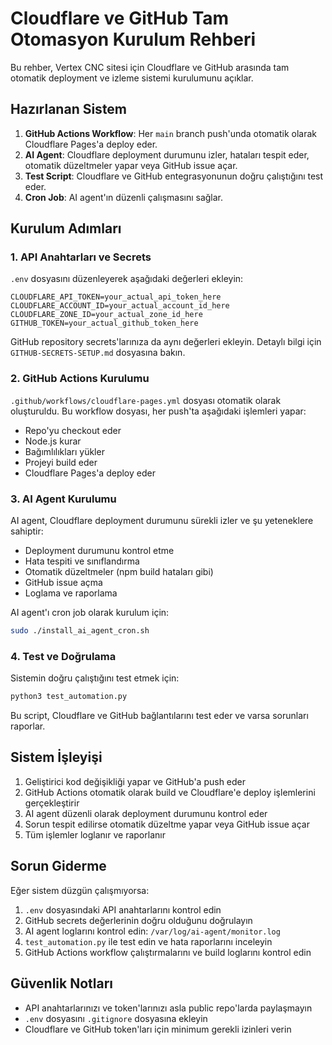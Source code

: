 # Cloudflare ve GitHub Tam Otomasyon Kurulum Rehberi

Bu rehber, Vertex CNC sitesi için Cloudflare ve GitHub arasında tam otomatik deployment ve izleme sistemi kurulumunu açıklar.

## Hazırlanan Sistem

1. **GitHub Actions Workflow**: Her `main` branch push'unda otomatik olarak Cloudflare Pages'a deploy eder.
2. **AI Agent**: Cloudflare deployment durumunu izler, hataları tespit eder, otomatik düzeltmeler yapar veya GitHub issue açar.
3. **Test Script**: Cloudflare ve GitHub entegrasyonunun doğru çalıştığını test eder.
4. **Cron Job**: AI agent'ın düzenli çalışmasını sağlar.

## Kurulum Adımları

### 1. API Anahtarları ve Secrets

`.env` dosyasını düzenleyerek aşağıdaki değerleri ekleyin:

```
CLOUDFLARE_API_TOKEN=your_actual_api_token_here
CLOUDFLARE_ACCOUNT_ID=your_actual_account_id_here
CLOUDFLARE_ZONE_ID=your_actual_zone_id_here
GITHUB_TOKEN=your_actual_github_token_here
```

GitHub repository secrets'larınıza da aynı değerleri ekleyin. Detaylı bilgi için `GITHUB-SECRETS-SETUP.md` dosyasına bakın.

### 2. GitHub Actions Kurulumu

`.github/workflows/cloudflare-pages.yml` dosyası otomatik olarak oluşturuldu. Bu workflow dosyası, her push'ta aşağıdaki işlemleri yapar:

- Repo'yu checkout eder
- Node.js kurar
- Bağımlılıkları yükler
- Projeyi build eder
- Cloudflare Pages'a deploy eder

### 3. AI Agent Kurulumu

AI agent, Cloudflare deployment durumunu sürekli izler ve şu yeteneklere sahiptir:

- Deployment durumunu kontrol etme
- Hata tespiti ve sınıflandırma
- Otomatik düzeltmeler (npm build hataları gibi)
- GitHub issue açma
- Loglama ve raporlama

AI agent'ı cron job olarak kurulum için:

```bash
sudo ./install_ai_agent_cron.sh
```

### 4. Test ve Doğrulama

Sistemin doğru çalıştığını test etmek için:

```bash
python3 test_automation.py
```

Bu script, Cloudflare ve GitHub bağlantılarını test eder ve varsa sorunları raporlar.

## Sistem İşleyişi

1. Geliştirici kod değişikliği yapar ve GitHub'a push eder
2. GitHub Actions otomatik olarak build ve Cloudflare'e deploy işlemlerini gerçekleştirir
3. AI agent düzenli olarak deployment durumunu kontrol eder
4. Sorun tespit edilirse otomatik düzeltme yapar veya GitHub issue açar
5. Tüm işlemler loglanır ve raporlanır

## Sorun Giderme

Eğer sistem düzgün çalışmıyorsa:

1. `.env` dosyasındaki API anahtarlarını kontrol edin
2. GitHub secrets değerlerinin doğru olduğunu doğrulayın
3. AI agent loglarını kontrol edin: `/var/log/ai-agent/monitor.log`
4. `test_automation.py` ile test edin ve hata raporlarını inceleyin
5. GitHub Actions workflow çalıştırmalarını ve build loglarını kontrol edin

## Güvenlik Notları

- API anahtarlarınızı ve token'larınızı asla public repo'larda paylaşmayın
- `.env` dosyasını `.gitignore` dosyasına ekleyin
- Cloudflare ve GitHub token'ları için minimum gerekli izinleri verin
